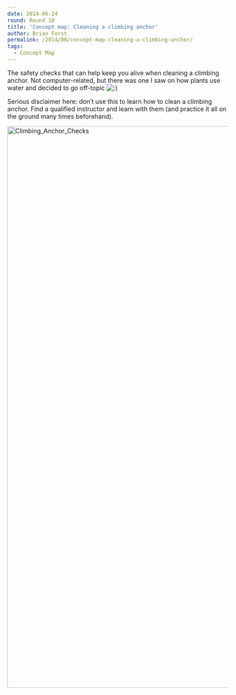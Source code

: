 ```yaml
---
date: 2014-06-24
round: Round 10
title: 'Concept map: Cleaning a climbing anchor'
author: Brian Forst
permalink: /2014/06/concept-map-cleaning-a-climbing-anchor/
tags:
  - Concept Map
---
```

The safety checks that can help keep you alive when cleaning a climbing anchor. Not computer-related, but there was one I saw on how plants use water and decided to go off-topic <img src="http://localhost:8080/wp-includes/images/smilies/icon_smile.gif" alt=":)" class="wp-smiley" />

Serious disclaimer here: don&#8217;t use this to learn how to clean a climbing anchor. Find a qualified instructor and learn with them (and practice it all on the ground many times beforehand).

[<img class="alignnone size-full wp-image-7908" alt="Climbing_Anchor_Checks" src="http://teaching.software-carpentry.org/wp-content/uploads/2014/06/Climbing_Anchor_Checks.jpg" width="1208" height="1280" />][1]

 [1]: http://teaching.software-carpentry.org/wp-content/uploads/2014/06/Climbing_Anchor_Checks.jpg
